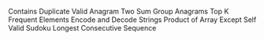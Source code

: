 Contains Duplicate
Valid Anagram
Two Sum
Group Anagrams
Top K Frequent Elements
Encode and Decode Strings
Product of Array Except Self
Valid Sudoku
Longest Consecutive Sequence
